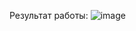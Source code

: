 Результат работы: ![image](https://github.com/user-attachments/assets/6d22e8ea-a493-43a0-a153-7539a4a76e48)
